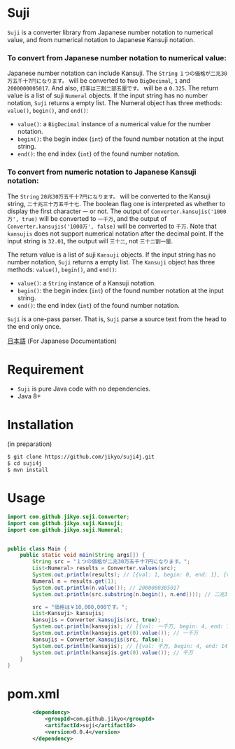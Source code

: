 # Suji

`Suji` is a converter library from Japanese number notation to numerical value, and from numerical notation to Japanese Kansuji notation.


### To convert from Japanese number notation to numerical value:

Japanese number notation can include Kansuji.
The `String` `１つの価格が二兆30万五千十7円になります。` will be converted to two `BigDecimal`, `1` and `2000000005017`.
And also, `打率は三割二部五厘です。`  will be a `0.325`.
The return value is a list of suji `Numeral` objects.
If the input string has no number notation, `Suji` returns a empty list.
The Numeral object has three methods: `value()`, `begin()`, and `end()`:

* `value()`: a `BigDecimal` instance of a numerical value for the number notation.
* `begin()`: the begin index (`int`) of the found number notation at the input string.
* `end()`: the end index (`int`) of the found number notation.


### To convert from numeric notation to Japanese Kansuji notation:

The `String` `20兆30万五千十7円になります。` will be converted to the Kansuji string, `二十兆三十万五千十七`.
The boolean flag one is interpreted as whether to display the first character `一` or not.
The output of `Converter.kansujis('1000万', true)` will be converted to `一千万`, and the output of `Converter.kansujis('1000万', false)` will be converted to `千万`.
Note that `kansujis` does not support numerical notation after the decimal point.
If the input string is `32.01`, the output will `三十二`, not `三十二割一厘`.

The return value is a list of suji `Kansuji` objects.
If the input string has no number notation, `Suji` returns a empty list.
The `Kansuji` object has three methods: `value()`, `begin()`, and `end()`:

* `value()`: a `String` instance of a Kansuji notation.
* `begin()`: the begin index (`int`) of the found number notation at the input string.
* `end()`: the end index (`int`) of the found number notation.


`Suji` is a one-pass parser.
That is, `Suji` parse a source text from the head to the end only once.

[日本語](README.ja.md) (For Japanese Documentation)


# Requirement

* `Suji` is pure Java code with no dependencies.
* Java 8+


# Installation

(in preparation)

```bash
$ git clone https://github.com/jikyo/suji4j.git
$ cd suji4j
$ mvn install
```


# Usage

```java
import com.github.jikyo.suji.Converter;
import com.github.jikyo.suji.Kansuji;
import com.github.jikyo.suji.Numeral;


public class Main {
    public static void main(String args[]) {
        String src = "１つの価格が二兆30万五千十7円になります。";
        List<Numeral> results = Converter.values(src);
        System.out.println(results); // [{val: 1, begin: 0, end: 1}, {val: 2000000305017, begin: 6, end: 15}]
        Numeral n = results.get(1);
        System.out.println(n.value()); // 2000000305017
        System.out.println(src.substring(n.begin(), n.end())); // 二兆30万五千十7

        src = "価格は￥10,000,000です。";
        List<Kansuji> kansujis;
        kansujis = Converter.kansujis(src, true);
        System.out.println(kansujis); // [{val: 一千万, begin: 4, end: 14}]
        System.out.println(kansujis.get(0).value()); // 一千万
        kansujis = Converter.kansujis(src, false);
        System.out.println(kansujis); // [{val: 千万, begin: 4, end: 14}]
        System.out.println(kansujis.get(0).value()); // 千万
    }
}
```


# pom.xml

```xml
        <dependency>
            <groupId>com.github.jikyo</groupId>
            <artifactId>suji</artifactId>
            <version>0.0.4</version>
        </dependency>
```